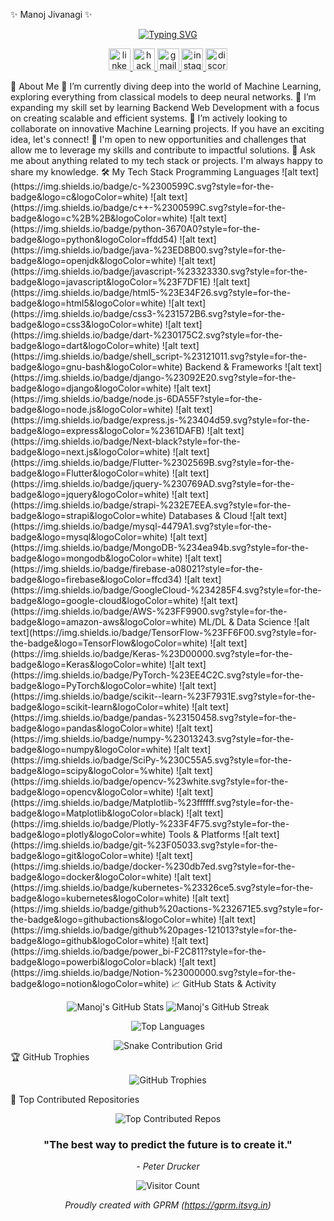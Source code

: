 ✨ Manoj Jivanagi ✨
<div align="center">
<a href="https://git.io/typing-svg"><img src="https://readme-typing-svg.demolab.com?font=Fira+Code&weight=700&size=25&pause=1000&color=00BFFF&center=true&vCenter=true&width=435&lines=Machine+Learning+Enthusiast;Backend+Web+Developer;Lifelong+Learner" alt="Typing SVG" /></a>
</div>
<p align="center">
<a href="https://www.linkedin.com/in/manoj-jivanagi-073179267/" target="_blank">
<img src="https://img.shields.io/static/v1?message=LinkedIn&logo=linkedin&label=&color=0077B5&logoColor=white&labelColor=&style=for-the-badge" height="35" alt="linkedin logo" />
</a>
<a href="https://www.hackerrank.com/profile/manojjivanagi" target="_blank">
<img src="https://img.shields.io/static/v1?message=HackerRank&logo=hackerrank&label=&color=2EC866&logoColor=white&labelColor=&style=for-the-badge" height="35" alt="hackerrank logo" />
</a>
<a href="mailto:manojjivanagi@gmail.com" target="_blank">
<img src="https://img.shields.io/static/v1?message=Gmail&logo=gmail&label=&color=D14836&logoColor=white&labelColor=&style=for-the-badge" height="35" alt="gmail logo" />
</a>
<a href="https://www.instagram.com/manojjivanagi_123/" target="_blank">
<img src="https://img.shields.io/static/v1?message=Instagram&logo=instagram&label=&color=E4405F&logoColor=white&labelColor=&style=for-the-badge" height="35" alt="instagram logo" />
</a>
<a href="https://discord.com/users/1122092847093514240" target="_blank">
<img src="https://img.shields.io/static/v1?message=Discord&logo=discord&label=&color=7289DA&logoColor=white&labelColor=&style=for-the-badge" height="35" alt="discord logo" />
</a>
</p>
🚀 About Me
🔭 I’m currently diving deep into the world of Machine Learning, exploring everything from classical models to deep neural networks.
🌱 I’m expanding my skill set by learning Backend Web Development with a focus on creating scalable and efficient systems.
👯 I’m actively looking to collaborate on innovative Machine Learning projects. If you have an exciting idea, let's connect!
🤔 I'm open to new opportunities and challenges that allow me to leverage my skills and contribute to impactful solutions.
💬 Ask me about anything related to my tech stack or projects. I'm always happy to share my knowledge.
🛠️ My Tech Stack
Programming Languages
![alt text](https://img.shields.io/badge/c-%2300599C.svg?style=for-the-badge&logo=c&logoColor=white)
![alt text](https://img.shields.io/badge/c++-%2300599C.svg?style=for-the-badge&logo=c%2B%2B&logoColor=white)
![alt text](https://img.shields.io/badge/python-3670A0?style=for-the-badge&logo=python&logoColor=ffdd54)
![alt text](https://img.shields.io/badge/java-%23ED8B00.svg?style=for-the-badge&logo=openjdk&logoColor=white)
![alt text](https://img.shields.io/badge/javascript-%23323330.svg?style=for-the-badge&logo=javascript&logoColor=%23F7DF1E)
![alt text](https://img.shields.io/badge/html5-%23E34F26.svg?style=for-the-badge&logo=html5&logoColor=white)
![alt text](https://img.shields.io/badge/css3-%231572B6.svg?style=for-the-badge&logo=css3&logoColor=white)
![alt text](https://img.shields.io/badge/dart-%230175C2.svg?style=for-the-badge&logo=dart&logoColor=white)
![alt text](https://img.shields.io/badge/shell_script-%23121011.svg?style=for-the-badge&logo=gnu-bash&logoColor=white)
Backend & Frameworks
![alt text](https://img.shields.io/badge/django-%23092E20.svg?style=for-the-badge&logo=django&logoColor=white)
![alt text](https://img.shields.io/badge/node.js-6DA55F?style=for-the-badge&logo=node.js&logoColor=white)
![alt text](https://img.shields.io/badge/express.js-%23404d59.svg?style=for-the-badge&logo=express&logoColor=%2361DAFB)
![alt text](https://img.shields.io/badge/Next-black?style=for-the-badge&logo=next.js&logoColor=white)
![alt text](https://img.shields.io/badge/Flutter-%2302569B.svg?style=for-the-badge&logo=Flutter&logoColor=white)
![alt text](https://img.shields.io/badge/jquery-%230769AD.svg?style=for-the-badge&logo=jquery&logoColor=white)
![alt text](https://img.shields.io/badge/strapi-%232E7EEA.svg?style=for-the-badge&logo=strapi&logoColor=white)
Databases & Cloud
![alt text](https://img.shields.io/badge/mysql-4479A1.svg?style=for-the-badge&logo=mysql&logoColor=white)
![alt text](https://img.shields.io/badge/MongoDB-%234ea94b.svg?style=for-the-badge&logo=mongodb&logoColor=white)
![alt text](https://img.shields.io/badge/firebase-a08021?style=for-the-badge&logo=firebase&logoColor=ffcd34)
![alt text](https://img.shields.io/badge/GoogleCloud-%234285F4.svg?style=for-the-badge&logo=google-cloud&logoColor=white)
![alt text](https://img.shields.io/badge/AWS-%23FF9900.svg?style=for-the-badge&logo=amazon-aws&logoColor=white)
ML/DL & Data Science
![alt text](https://img.shields.io/badge/TensorFlow-%23FF6F00.svg?style=for-the-badge&logo=TensorFlow&logoColor=white)
![alt text](https://img.shields.io/badge/Keras-%23D00000.svg?style=for-the-badge&logo=Keras&logoColor=white)
![alt text](https://img.shields.io/badge/PyTorch-%23EE4C2C.svg?style=for-the-badge&logo=PyTorch&logoColor=white)
![alt text](https://img.shields.io/badge/scikit--learn-%23F7931E.svg?style=for-the-badge&logo=scikit-learn&logoColor=white)
![alt text](https://img.shields.io/badge/pandas-%23150458.svg?style=for-the-badge&logo=pandas&logoColor=white)
![alt text](https://img.shields.io/badge/numpy-%23013243.svg?style=for-the-badge&logo=numpy&logoColor=white)
![alt text](https://img.shields.io/badge/SciPy-%230C55A5.svg?style=for-the-badge&logo=scipy&logoColor=%white)
![alt text](https://img.shields.io/badge/opencv-%23white.svg?style=for-the-badge&logo=opencv&logoColor=white)
![alt text](https://img.shields.io/badge/Matplotlib-%23ffffff.svg?style=for-the-badge&logo=Matplotlib&logoColor=black)
![alt text](https://img.shields.io/badge/Plotly-%233F4F75.svg?style=for-the-badge&logo=plotly&logoColor=white)
Tools & Platforms
![alt text](https://img.shields.io/badge/git-%23F05033.svg?style=for-the-badge&logo=git&logoColor=white)
![alt text](https://img.shields.io/badge/docker-%230db7ed.svg?style=for-the-badge&logo=docker&logoColor=white)
![alt text](https://img.shields.io/badge/kubernetes-%23326ce5.svg?style=for-the-badge&logo=kubernetes&logoColor=white)
![alt text](https://img.shields.io/badge/github%20actions-%232671E5.svg?style=for-the-badge&logo=githubactions&logoColor=white)
![alt text](https://img.shields.io/badge/github%20pages-121013?style=for-the-badge&logo=github&logoColor=white)
![alt text](https://img.shields.io/badge/power_bi-F2C811?style=for-the-badge&logo=powerbi&logoColor=black)
![alt text](https://img.shields.io/badge/Notion-%23000000.svg?style=for-the-badge&logo=notion&logoColor=white)
📈 GitHub Stats & Activity
<p align="center">
<img src="https://github-readme-stats.vercel.app/api?username=ManojGithub1&theme=synthwave&hide_border=false&include_all_commits=true&count_private=true" alt="Manoj's GitHub Stats" />
<img src="https://github-readme-streak-stats.herokuapp.com/?user=ManojGithub1&theme=synthwave&hide_border=false" alt="Manoj's GitHub Streak" />
</p>
<p align="center">
<img src="https://github-readme-stats.vercel.app/api/top-langs/?username=ManojGithub1&theme=synthwave&hide_border=false&include_all_commits=true&count_private=true&layout=compact" alt="Top Languages" />
</p>
<div align="center">
<img src="https://github.com/ManojGithub1/ManojGithub1/blob/output/github-contribution-grid-snake.svg" alt="Snake Contribution Grid">
</div>
🏆 GitHub Trophies
<p align="center">
<img src="https://github-profile-trophy.vercel.app/?username=ManojGithub1&theme=tokyonight&no-frame=false&no-bg=true&margin-w=4" alt="GitHub Trophies" />
</p>
🚀 Top Contributed Repositories
<p align="center">
<img src="https://github-contributor-stats.vercel.app/api?username=ManojGithub1&limit=5&theme=synthwave&combine_all_yearly_contributions=true" alt="Top Contributed Repos" />
</p>
<div align="center">
<h3>"The best way to predict the future is to create it."</h3>
<i>- Peter Drucker</i>
</div>
<p align="center">
<img src="https://visitcount.itsvg.in/api?id=ManojGithub1&icon=0&color=11" alt="Visitor Count" />
</p>
<p align="center">
<i>Proudly created with GPRM (<a href="https://gprm.itsvg.in">https://gprm.itsvg.in</a>)</i>
</p>
